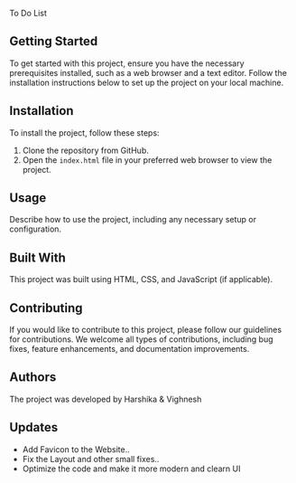 To Do List

## Getting Started

To get started with this project, ensure you have the necessary prerequisites installed, such as a web browser and a text editor. Follow the installation instructions below to set up the project on your local machine.

## Installation

To install the project, follow these steps:

1. Clone the repository from GitHub.
2. Open the `index.html` file in your preferred web browser to view the project.

## Usage

Describe how to use the project, including any necessary setup or configuration.

## Built With

This project was built using HTML, CSS, and JavaScript (if applicable).

## Contributing

If you would like to contribute to this project, please follow our guidelines for contributions. We welcome all types of contributions, including bug fixes, feature enhancements, and documentation improvements.

## Authors

The project was developed by Harshika & Vighnesh

## Updates

- Add Favicon to the Website..
- Fix the Layout and other small fixes..
- Optimize the code and make it more modern and clearn UI




